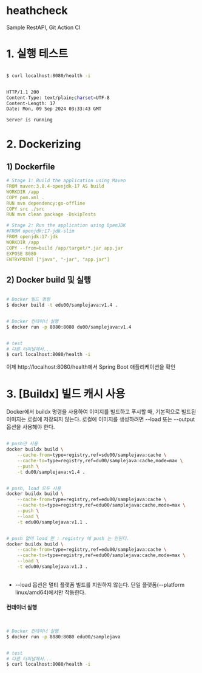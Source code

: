 # heathcheck
Sample RestAPI, Git Action CI



# 1.  실행 테스트



```sh

$ curl localhost:8080/health -i


HTTP/1.1 200
Content-Type: text/plain;charset=UTF-8
Content-Length: 17
Date: Mon, 09 Sep 2024 03:33:43 GMT

Server is running


```



# 2.  Dockerizing



## 1) Dockerfile

```yaml
# Stage 1: Build the application using Maven
FROM maven:3.8.4-openjdk-17 AS build
WORKDIR /app
COPY pom.xml .
RUN mvn dependency:go-offline
COPY src ./src
RUN mvn clean package -DskipTests

# Stage 2: Run the application using OpenJDK
#FROM openjdk:17-jdk-slim
FROM openjdk:17-jdk
WORKDIR /app
COPY --from=build /app/target/*.jar app.jar
EXPOSE 8080
ENTRYPOINT ["java", "-jar", "app.jar"]

```







## 2) Docker build 및 실행

```sh

# Docker 빌드 명령
$ docker build -t edu00/samplejava:v1.4 .


# Docker 컨테이너 실행
$ docker run -p 8080:8080 du00/samplejava:v1.4


# test
# 다른 터미널에서...
$ curl localhost:8080/health -i


```

이제 http://localhost:8080/health에서 Spring Boot 애플리케이션을 확인







# 3. [Buildx] **빌드 캐시 사용**

Docker에서 buildx 명령을 사용하여 이미지를 빌드하고 푸시할 때, 기본적으로 빌드된 이미지는 로컬에 저장되지 않는다. 로컬에 이미지를 생성하려면 --load 또는 --output 옵션을 사용해야 한다.

```sh

# push만 사용
docker buildx build \
    --cache-from=type=registry,ref=sdu00/samplejava:cache \
    --cache-to=type=registry,ref=du00/samplejava:cache,mode=max \
    --push \
    -t du00/samplejava:v1.4 .


# push, load 모두 사용
docker buildx build \
    --cache-from=type=registry,ref=edu00/samplejava:cache \
    --cache-to=type=registry,ref=edu00/samplejava:cache,mode=max \
    --push \
    --load \
    -t edu00/samplejava:v1.1 .


# push 없이 load 만 : registry 에 push 는 안된다.
docker buildx build \
    --cache-from=type=registry,ref=edu00/samplejava:cache \
    --cache-to=type=registry,ref=edu00/samplejava:cache,mode=max \
    --load \
    -t edu00/samplejava:v1.3 .
    
```

* --load 옵션은 멀티 플랫폼 빌드를 지원하지 않는다. 단일 플랫폼(--platform linux/amd64)에서만 작동한다.



#### 컨테이너 실행

```sh


# Docker 컨테이너 실행
$ docker run -p 8080:8080 edu00/samplejava


# test
# 다른 터미널에서...
$ curl localhost:8080/health -i


```

